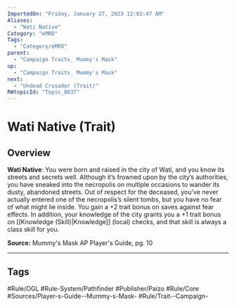 ```yaml
---
ImportedOn: "Friday, January 27, 2023 12:02:47 AM"
Aliases:
  - "Wati Native"
Category: "eMRD"
Tags:
  - "Category/eMRD"
parent:
  - "Campaign Traits_ Mummy's Mask"
up:
  - "Campaign Traits_ Mummy's Mask"
next:
  - "Undead Crusader (Trait)"
RWtopicId: "Topic_8837"
---
```

# Wati Native (Trait)
## Overview
**Wati Native**: You were born and raised in the city of Wati, and you know its streets and secrets well. Although it’s frowned upon by the city’s authorities, you have sneaked into the necropolis on multiple occasions to wander its dusty, abandoned streets. Out of respect for the deceased, you’ve never actually entered one of the necropolis’s silent tombs, but you have no fear of what might lie inside. You gain a +2 trait bonus on saves against fear effects. In addition, your knowledge of the city grants you a +1 trait bonus on [[Knowledge (Skill)|Knowledge]] (local) checks, and that skill is always a class skill for you.

**Source:** Mummy's Mask AP Player's Guide, pg. 10


---
## Tags
#Rule/OGL #Rule-System/Pathfinder #Publisher/Paizo #Rule/Core #Sources/Player-s-Guide--Mummy-s-Mask- #Rule/Trait--Campaign-

